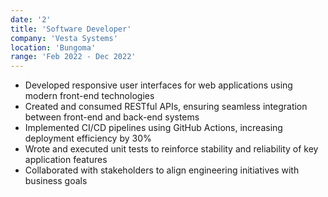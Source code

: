 ```yaml
---
date: '2'
title: 'Software Developer'
company: 'Vesta Systems'
location: 'Bungoma'
range: 'Feb 2022 - Dec 2022'
---
```


- Developed responsive user interfaces for web applications using modern front-end technologies
- Created and consumed RESTful APIs, ensuring seamless integration between front-end and back-end
  systems
- Implemented CI/CD pipelines using GitHub Actions, increasing deployment efficiency by 30%
- Wrote and executed unit tests to reinforce stability and reliability of key application features
- Collaborated with stakeholders to align engineering initiatives with business goals
